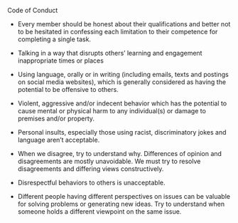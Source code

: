 Code of Conduct

- Every member should be honest about their qualifications and better not to be hesitated in confessing each limitation to their competence for completing a single task.

- Talking in a way that disrupts others’ learning and engagement inappropriate times or places
- Using language, orally or in writing (including emails, texts and postings on social media websites), which is generally considered as having the potential to be offensive to others.
- Violent, aggressive and/or indecent behavior which has the potential to cause mental or physical harm to any individual(s) or damage to premises and/or property.
- Personal insults, especially those using racist, discriminatory jokes and language aren’t acceptable.
- When we disagree, try to understand why. Differences of opinion and disagreements are mostly unavoidable. We must try to resolve disagreements and differing views constructively.
- Disrespectful behaviors to others is unacceptable.

- Different people having different perspectives on issues can be valuable for solving problems or generating new ideas. Try to understand when someone holds a different viewpoint on the same issue.
